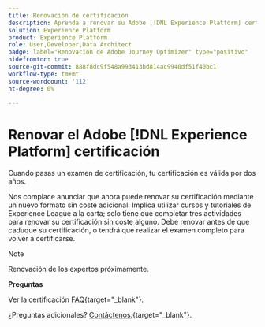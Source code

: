 ```yaml
---
title: Renovación de certificación
description: Aprenda a renovar su Adobe [!DNL Experience Platform] certificación antes de que caduque.
solution: Experience Platform
product: Experience Platform
role: User,Developer,Data Architect
badge: label="Renovación de Adobe Journey Optimizer" type="positivo"
hidefromtoc: true
source-git-commit: 888f8dc9f548a993413bd814ac9940df51f40bc1
workflow-type: tm+mt
source-wordcount: '112'
ht-degree: 0%

---
```


# Renovar el Adobe [!DNL Experience Platform] certificación

Cuando pasas un examen de certificación, tu certificación es válida por dos años.

Nos complace anunciar que ahora puede renovar su certificación mediante un nuevo formato sin coste adicional. Implica utilizar cursos y tutoriales de Experience League a la carta; solo tiene que completar tres actividades para renovar su certificación sin coste alguno. Debe renovar antes de que caduque su certificación, o tendrá que realizar el examen completo para volver a certificarse.

>[!NOTE]
>Renovación de los expertos próximamente.

**Preguntas**

Ver la certificación [FAQ](https://experienceleague.adobe.com/docs/certification/certification/faq.html){target="_blank"}.

¿Preguntas adicionales? [Contáctenos.](mailto:certif@adobe.com){target="_blank"}.
